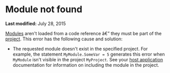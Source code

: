 
# Module not found

 **Last modified:** July 28, 2015

 [Modules](b8bdf64f-5920-1ae9-16d0-b26d09524a30.md) aren't loaded from a code reference â€” they must be part of the [project](b8bdf64f-5920-1ae9-16d0-b26d09524a30.md). This error has the following cause and solution:




- The requested module doesn't exist in the specified project. For example, the statement  `MyModule.SomeVar = 5` generates this error when `MyModule` isn't visible in the project `MyProject`. See your  [host application](b8bdf64f-5920-1ae9-16d0-b26d09524a30.md) documentation for information on including the module in the project.
    

